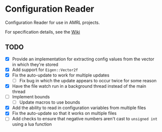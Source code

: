 # Configuration Reader
Configuration Reader for use in AMRL projects.

For specification details, see the [Wiki](https://github.com/umass-amrl/ConfigurationReader/wiki)

## TODO
- [x] Provide an implementation for extracting config values from the vector in which they're stored
- [x] Add support for `Eigen::Vector2f`
- [x] Fix the auto-update to work for multiple updates
    - [ ] Fix bug in which the update appears to occur twice for some reason
- [x] Have the file watch run in a background thread instead of the main thread
- [ ] Implement bounds
    - [ ] Update macros to use bounds
- [x] Add the ability to read in configuration variables from multiple files
- [x] Fix the auto-update so that it works on multiple files
- [ ] Add checks to ensure that negative numbers aren't cast to `unsigned int` using a lua function
